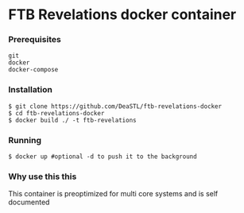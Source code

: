 # FTB Revelations docker container

### Prerequisites
```
git
docker
docker-compose
```


### Installation
```
$ git clone https://github.com/DeaSTL/ftb-revelations-docker
$ cd ftb-revelations-docker
$ docker build ./ -t ftb-revelations
```

### Running
```
$ docker up #optional -d to push it to the background
```

### Why use this this
This container is preoptimized for multi core systems and is self documented
